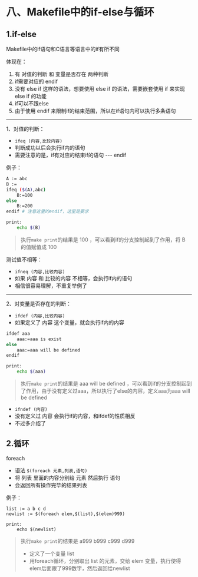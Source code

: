 # 八、Makefile中的if-else与循环

## 1.if-else

Makefile中的if语句和C语言等语言中的if有所不同

体现在：

1. 有 对值的判断 和 变量是否存在 两种判断
2. if需要对应的 endif
3. 没有 else if 这样的语法，想要使用 else if 的语法，需要嵌套使用 if 来实现 else if 的功能
4. if可以不跟else
5. 由于使用 endif 来限制if的结束范围，所以在if语句内可以执行多条语句

---

1、对值的判断：

- `ifeq (内容,比较内容)`
- 判断成功以后会执行if内的语句
- 需要注意的是，if有对应的结束if的语句 --- endif

例子：

```sh
A := abc
B := 
ifeq ($(A),abc)
	B:=100
else
	B:=200
endif # 注意这里的endif，这里是要求

print:
	echo $(B)
```

> 执行`make print`的结果是 100 ，可以看到if的分支控制起到了作用，将 B 的值赋值成 100

测试值不相等：

- `ifneq (内容,比较内容)`
- 如果 内容 和 比较的内容 不相等，会执行if内的语句
- 相信很容易理解，不重复举例了

---

2、对变量是否存在的判断：

- `ifdef (内容,比较内容)`
- 如果定义了 内容 这个变量，就会执行if内的内容

```sh
ifdef aaa
	aaa:=aaa is exist
else
	aaa:=aaa will be defined
endif

print:
	echo $(aaa)
```

> 执行`make print`的结果是 aaa will be defined ，可以看到if的分支控制起到了作用，由于没有定义过aaa，所以执行了else的内容，定义aaa为aaa will be defined

- `ifndef (内容)`
- 没有定义过 内容 会执行if的内容，和ifdef的性质相反
- 不过多介绍了

## 2.循环

foreach

- 语法 `$(foreach 元素,列表,语句)`
- 将 列表 里面的内容分别给 元素 然后执行 语句
- 会返回所有操作完毕的结果列表

例子：
```
list := a b c d
newlist := $(foreach elem,$(list),$(elem)999)

print:
	echo $(newlist)
```

> 执行`make print`的结果是 a999 b999 c999 d999
> - 定义了一个变量 list
> - 用foreach循环，分别取出 list 的元素，交给 elem 变量，执行使得elem后面跟了999数字，然后返回给newlist
